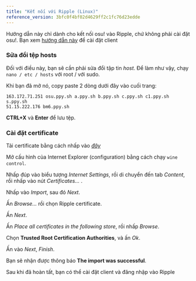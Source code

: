 ```yaml
---
title: "Kết nối với Ripple (Linux)"
reference_version: 3bfc0f4bf02d4629ff2c1fc76d23edde
---
```

Hướng dẫn này chỉ dành cho kết nối osu! vào Ripple, chứ không phải cài đặt osu!. Bạn xem [hướng dẫn này](https://gist.github.com/Francesco149/a2f796683a4e5195458f4bb171d88eb0) để cài đặt client

### Sửa đổi tệp hosts
Đối với điều này, bạn sẽ cần phải sửa đổi tập tin *host*. Để làm như vậy, chạy `nano / etc / hosts` với root / với sudo.

Khi bạn đã mở nó, copy paste 2 dòng dưới đây vào cuối trang:

```
163.172.71.251 osu.ppy.sh a.ppy.sh b.ppy.sh c.ppy.sh c1.ppy.sh s.ppy.sh
51.15.222.176 bm6.ppy.sh
```
**CTRL+X** và **Enter** để lưu tệp.

### Cài đặt certificate
Tải certificate bằng cách nhấp vào [*đây*](https://git.zxq.co/ripple/ripple-server-switcher/raw/master/RippleServerSwitcher/Resources/certificate.cer)

Mở cấu hình của Internet Explorer (configuration) bằng cách chạy `wine control`.

Nhấp đúp vào biểu tượng *Internet Settings*, rồi di chuyển đến tab *Content*, rồi nhấp vào nút *Certificates...* .

Nhấp vào *Import*, sau đó *Next*.

Ấn *Browse...* rồi chọn Ripple certificate.

Ấn *Next*.

Ấn *Place all certificates in the following store*, rồi nhấp *Browse*.

Chọn **Trusted Root Certification Authorities**, và ấn *Ok*.

Ấn vào *Next*, *Finish*.

Bạn sẽ nhận được thông báo **The import was successful**.


Sau khi đã hoàn tất, bạn có thể cài đặt client và đăng nhập vào Ripple
